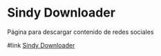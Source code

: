 # Sindy Downloader
Página para descargar contenido de redes sociales

#link
<a href="https://fernan2lopezkto.github.io/sindydownloader/" >Sindy Downloader<a>
